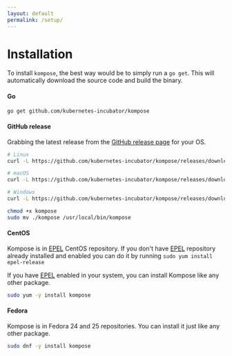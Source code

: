 ```yaml
---
layout: default
permalink: /setup/
---
```


# Installation

To install `kompose`, the best way would be to simply run a `go get`. This will automatically download the source code and build the binary.

#### Go

```bash
go get github.com/kubernetes-incubator/kompose
```

#### GitHub release

Grabbing the latest release from the [GitHub release page](https://github.com/kubernetes-incubator/kompose/releases) for your OS.

```sh
# Linux 
curl -L https://github.com/kubernetes-incubator/kompose/releases/download/v0.2.0/kompose-linux-amd64 -o kompose

# macOS
curl -L https://github.com/kubernetes-incubator/kompose/releases/download/v0.2.0/kompose-darwin-amd64 -o kompose

# Windows
curl -L https://github.com/kubernetes-incubator/kompose/releases/download/v0.2.0/kompose-windows-amd64.exe -o kompose.exe
```

```sh
chmod +x kompose
sudo mv ./kompose /usr/local/bin/kompose
```

#### CentOS

Kompose is in [EPEL](https://fedoraproject.org/wiki/EPEL) CentOS repository.
If you don't have [EPEL](https://fedoraproject.org/wiki/EPEL) repository already installed and enabled you can do it by running  `sudo yum install epel-release`

If you have [EPEL](https://fedoraproject.org/wiki/EPEL) enabled in your system, you can install Kompose like any other package.
```bash
sudo yum -y install kompose
```

#### Fedora
Kompose is in Fedora 24 and 25 repositories. You can install it just like any other package.

```bash
sudo dnf -y install kompose
```
